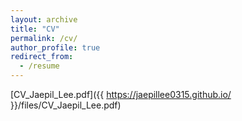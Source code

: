 ```yaml
---
layout: archive
title: "CV"
permalink: /cv/
author_profile: true
redirect_from:
  - /resume
---
```


[CV_Jaepil_Lee.pdf]({{ https://jaepillee0315.github.io/ }}/files/CV_Jaepil_Lee.pdf)

<object data="/files/CV_Jaepil_Lee.pdf" width="auto" height="auto" type='application/pdf'></object>
